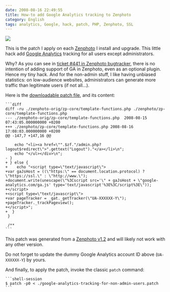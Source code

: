 ```yaml
---
date: 2008-08-16 22:49:55
title: How-to add Google Analytics tracking to Zenphoto
category: English
tags: analytics, Google, hack, patch, PHP, Zenphoto, SSL
---
```


![](/uploads/2008/zenphoto-12.png)

This is the patch I apply on each [Zenphoto](https://www.zenphoto.org) I install
and upgrade. This little hack add
[Google Analytics](https://www.google.com/analytics/) tracking for all users
except administrators.

Why? As you can see in
[ticket #441 in Zenphoto bugtracker](https://www.zenphoto.org/trac/ticket/441),
there is no intention of adding support of GA in Zenphoto, even as an optional
plugin. Hence my tiny hack. And for the non-admin stuff, I like having unbiased
statistics: on low-audience websites, administrators can generate more traffic
than legitimate users (if not all...).

Here is the
[downloadable patch file](/uploads/2008/google-analytics-tracking-for-non-admin-users.patch),
and its content:

    ```diff
    diff -ru ./zenphoto-orig/zp-core/template-functions.php ./zenphoto/zp-core/template-functions.php
    --- ./zenphoto-orig/zp-core/template-functions.php  2008-08-15 07:43:05.000000000 +0200
    +++ ./zenphoto/zp-core/template-functions.php 2008-08-16 17:08:03.000000000 +0200
    @@ -147,7 +147,16 @@

        echo "<li><a href=\"".$zf."/admin.php?logout$redirect\">".gettext("Logout")."</a></li>\n";
        echo "</ul></div>\n";
    - }
    + } else {
    +    echo "<script type=\"text/javascript\">
    +var gaJsHost = ((\"https:\" == document.location.protocol) ? \"https://ssl.\" : \"http://www.\");
    +document.write(unescape(\"%3Cscript src='\" + gaJsHost + \"google-analytics.com/ga.js' type='text/javascript'%3E%3C/script%3E\"));
    +</script>
    +<script type=\"text/javascript\">
    +var pageTracker = _gat._getTracker(\"UA-XXXXXX-Y\");
    +pageTracker._trackPageview();
    +</script>";
    +  }
     }

     /**
    ```

This patch was generated from a
[Zenphoto v1.2](https://www.zenphoto.org/2008/08/zenphoto-12-release-announcement/)
and will likely not work with any other version.

Do not forget to update the dummy Google Analytics account ID above
(`UA-XXXXXX-Y`) by yours.

And finally, to apply the patch, invoke the classic `patch` command:

    ```shell-session
    $ patch -p0 < ./google-analytics-tracking-for-non-admin-users.patch
    ```
